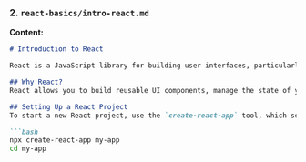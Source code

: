 
### 2. `react-basics/intro-react.md`
**Content:**
```markdown
# Introduction to React

React is a JavaScript library for building user interfaces, particularly single-page applications where data changes frequently.

## Why React?
React allows you to build reusable UI components, manage the state of your application efficiently, and update the DOM in an optimal way.

## Setting Up a React Project
To start a new React project, use the `create-react-app` tool, which sets up everything you need:

```bash
npx create-react-app my-app
cd my-app
